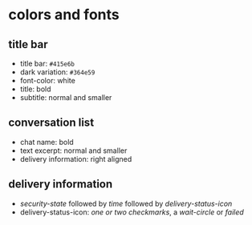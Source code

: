 
# colors and fonts


## title bar

- title bar: `#415e6b`
- dark variation: `#364e59`
- font-color: white
- title: bold
- subtitle: normal and smaller


## conversation list

- chat name: bold
- text excerpt: normal and smaller
- delivery information: right aligned


## delivery information

- _security-state_ followed by _time_ followed by _delivery-status-icon_
- delivery-status-icon: _one or two checkmarks_, a _wait-circle_ or _failed_


